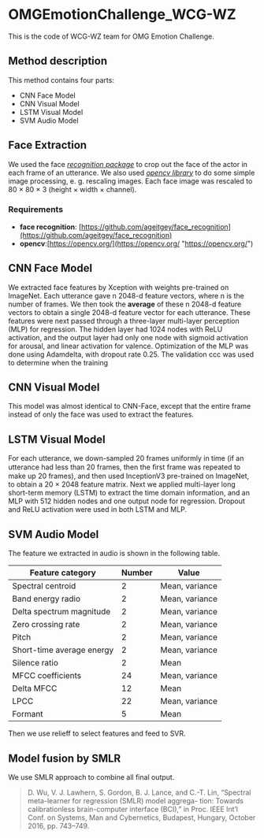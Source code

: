 # OMGEmotionChallenge_WCG-WZ
This is the code of WCG-WZ team for OMG Emotion Challenge.

## Method description
This method contains four parts:
  + CNN Face Model
  + CNN Visual Model
  + LSTM Visual Model
  + SVM Audio Model

## Face Extraction

We used the face *[recognition package](https://github.com/ageitgey/face_recognition)* to crop out the face of the actor in each frame of an utterance. We also used *[opencv library](https://opencv.org)* to do some simple image processing, e. g. rescaling images. Each face image was rescaled to 80 × 80 × 3 (height × width × channel). 

### Requirements

- **face recognition**: [https://github.com/ageitgey/face_recognition](https://github.com/ageitgey/face_recognition)
- **opencv**:[https://opencv.org/](https://opencv.org/ "https://opencv.org/")


## CNN Face Model
We extracted face features by Xception with weights pre-trained on ImageNet. Each utterance gave n 2048-d feature vectors, where n is the number of frames. We then took the **average** of these n 2048-d feature vectors to obtain a single 2048-d feature vector for each utterance. 
These features were next passed through a three-layer multi-layer perception (MLP) for regression. The hidden layer had 1024 nodes with ReLU activation, and the output layer had only one node with sigmoid activation for arousal, and linear activation for valence. Optimization of the MLP was done using Adamdelta, with dropout rate 0.25. The validation ccc was used to determine when the training

## CNN Visual Model
This model was almost identical to CNN-Face, except that the entire frame instead of only the face was used to extract the features.

## LSTM Visual Model
For each utterance, we down-sampled 20 frames uniformly in time (if an utterance had less than 20 frames, then the ﬁrst frame was repeated to make up 20 frames), and then used InceptionV3 pre-trained on ImageNet, to obtain a 20 × 2048 feature matrix. Next we applied multi-layer long short-term memory (LSTM) to extract the time domain information, and an MLP with 512 hidden nodes and one output node for regression. Dropout and ReLU activation were used in both LSTM and MLP.

## SVM Audio Model
The feature we extracted in audio is shown in the following table.

|  Feature category | Number  | Value  |
| ------------ | ------------ | ------------ |
| Spectral centroid  |  2 | Mean, variance  |
| Band energy radio  |  2 | Mean, variance  |
| Delta spectrum magnitude  |  2 |  Mean, variance |
| Zero crossing rate  | 2  |  Mean, variance |
| Pitch  | 2 | Mean, variance  |
| Short-time average energy  |  2 | Mean, variance  |
| Silence ratio  |  2 |  Mean |
| MFCC coefficients  |  24 | Mean, variance  |
| Delta MFCC  | 12  |   Mean|
| LPCC  |  22 |Mean, variance   |
| Formant  | 5  |  Mean |

Then we use relieff to select features and feed to SVR.

## Model fusion by SMLR
We use SMLR approach to combine all final output.
>D. Wu, V. J. Lawhern, S. Gordon, B. J. Lance, and C.-T. Lin,
“Spectral meta-learner for regression (SMLR) model aggrega-
tion: Towards calibrationless brain-computer interface (BCI),”
in Proc. IEEE Int’l Conf. on Systems, Man and Cybernetics,
Budapest, Hungary, October 2016, pp. 743–749.
